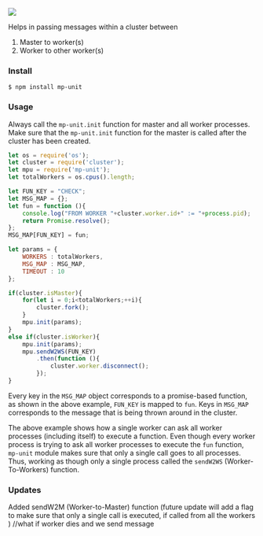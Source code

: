 [![](https://img.shields.io/bower/l/mi.svg?style=for-the-badge)](https://github.com/raw-ash/mpu)

Helps in passing messages within a cluster between
1) Master to worker(s)
2) Worker to other worker(s) 

### Install
`$ npm install mp-unit`

### Usage
Always call the `mp-unit.init` function for master and all worker processes. 
Make sure that the `mp-unit.init` function for the master is called after the cluster has been created.

```js
let os = require('os');
let cluster = require('cluster');
let mpu = require('mp-unit');
let totalWorkers = os.cpus().length;

let FUN_KEY = "CHECK";
let MSG_MAP = {};
let fun = function (){
    console.log("FROM WORKER "+cluster.worker.id+" := "+process.pid);
    return Promise.resolve();
};
MSG_MAP[FUN_KEY] = fun;

let params = {
    WORKERS : totalWorkers,
    MSG_MAP : MSG_MAP,
    TIMEOUT : 10
};

if(cluster.isMaster){
    for(let i = 0;i<totalWorkers;++i){
        cluster.fork();
    }
    mpu.init(params);
}
else if(cluster.isWorker){
    mpu.init(params);
    mpu.sendW2WS(FUN_KEY)
        .then(function (){
            cluster.worker.disconnect();
        });
}
```

Every key in the `MSG_MAP` object corresponds to a promise-based function, as shown in the above example,
`FUN_KEY` is mapped to `fun`. Keys in `MSG_MAP` corresponds to the message that is being thrown
around in the cluster.

The above example shows how a single worker can ask all worker processes (including itself)
to execute a function. Even though every worker process is trying to ask all worker processes
to execute the `fun` function, `mp-unit` module makes sure that only a single call goes to all processes. 
Thus, working as though only a single process called the `sendW2WS` (Worker-To-Workers) function.

### Updates
Added sendW2M (Worker-to-Master) function
(future update will add a flag to make sure that only a single call is executed,
if called from all the workers
)
//what if worker dies and we send message